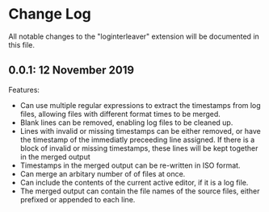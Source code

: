 # Change Log

All notable changes to the "loginterleaver" extension will be documented in this file.

## 0.0.1: 12 November 2019

Features:
- Can use multiple regular expressions to extract the timestamps from log files, allowing files with different format times to be merged.
- Blank lines can be removed, enabling log files to be cleaned up.
- Lines with invalid or missing timestamps can be either removed, or have the timestamp of the immediatly preceeding line assigned. If there is a block of invalid or missing timestamps, these lines will be kept together in the merged output
- Timestamps in the merged output can be re-written in ISO format.
- Can merge an arbitary number of of files at once.
- Can include the contents of the current active editor, if it is a log file.
- The merged output can contain the file names of the source files, either prefixed or appended to each line.
